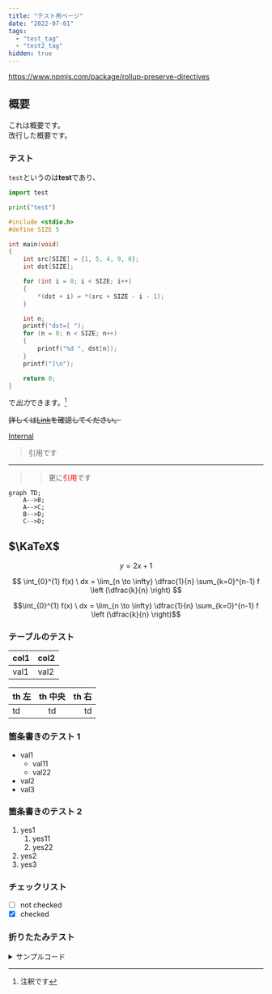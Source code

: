 ```yaml
---
title: "テスト用ページ"
date: "2022-07-01"
tags:
  - "test_tag"
  - "test2_tag"
hidden: true
---
```


https://www.npmjs.com/package/rollup-preserve-directives

## 概要

これは概要です。  
改行した概要です。

### テスト

`test`というのは**test**であり、

```python
import test

print("test")
```

```c title="report.c" del={2} ins={3-4} {6}
#include <stdio.h>
#define SIZE 5

int main(void)
{
    int src[SIZE] = {1, 5, 4, 9, 6};
    int dst[SIZE];

    for (int i = 0; i < SIZE; i++)
    {
        *(dst + i) = *(src + SIZE - i - 1);
    }

    int n;
    printf("dst=[ ");
    for (n = 0; n < SIZE; n++)
    {
        printf("%d ", dst[n]);
    }
    printf("]\n");

    return 0;
}

```

で*出力*できます。[^1]
[^1]: 注釈です

~~詳しくは[Link](https://example.com)を確認してください。~~

[Internal](/posts)

> 引用です

---

> > 更に<font color="Red">引用</font>です

```mermaid
graph TD;
    A-->B;
    A-->C;
    B-->D;
    C-->D;
```

## $\KaTeX$

$$
y = 2x + 1
$$

$$
\int_{0}^{1} f(x) \ dx
= \lim_{n \to \infty} \dfrac{1}{n} \sum_{k=0}^{n-1} f \left (\dfrac{k}{n} \right)
$$

```math
\int_{0}^{1} f(x) \ dx
= \lim_{n \to \infty} \dfrac{1}{n} \sum_{k=0}^{n-1} f \left (\dfrac{k}{n} \right)
```

### テーブルのテスト

| col1 | col2 |
| ---- | ---- |
| val1 | val2 |

| th 左 | th 中央 | th 右 |
| :---- | :-----: | ----: |
| td    |   td    |    td |

### 箇条書きのテスト 1

- val1
  - val11
  - val22
- val2
- val3

### 箇条書きのテスト 2

1. yes1
   1. yes11
   1. yes22
1. yes2
1. yes3

### チェックリスト

- [ ] not checked
- [x] checked

### 折りたたみテスト

<details><summary>サンプルコード</summary>

```rb
puts 'Hello, World'
```

</details>
